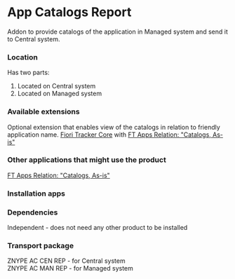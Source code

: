 # App Catalogs Report

Addon to provide catalogs of the application in Managed system and send it to Central system.

### Location
Has two parts:
1. Located on Central system
2. Located on Managed system

### Available extensions
Optional extension that enables view of the catalogs in relation to friendly application name.
[Fiori Tracker Core](ft-core.md) with [FT Apps Relation: "Catalogs, As-is"](ft-apps-rel-catalogs-asis.md)

### Other applications that might use the product
[FT Apps Relation: "Catalogs, As-is"](ft-apps-rel-catalogs-asis.md)

### Installation apps


### Dependencies
Independent - does not need any other product to be installed

### Transport package
ZNYPE AC CEN REP - for Central system<br>
ZNYPE AC MAN REP - for Managed system


